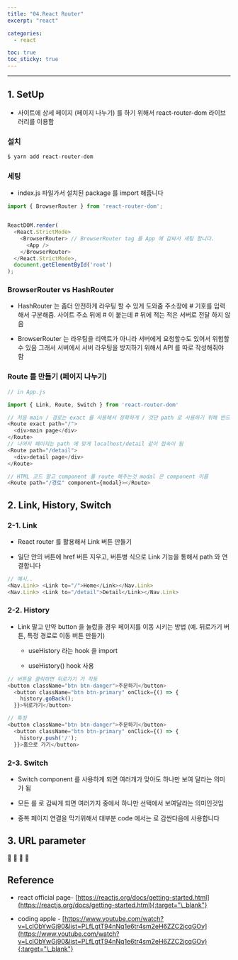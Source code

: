 ```yaml
---
title: "04.React Router"
excerpt: "react"

categories:
  - react

toc: true
toc_sticky: true
---
```


---


## 1. SetUp

- 사이트에 상세 페이지 (페이지 나누기) 를 하기 위해서 react-router-dom 라이브러리를 이용함

### 설치

```bash
$ yarn add react-router-dom
```

### 세팅

- index.js 파일가서 설치된 package 를 import 해줍니다

```js
import { BrowserRouter } from 'react-router-dom';


ReactDOM.render(
  <React.StrictMode>
    <BrowserRouter> // BrowserRouter tag 를 App 에 감싸서 세팅 합니다.
      <App />
    </BrowserRouter>
  </React.StrictMode>,
  document.getElementById('root')
);
```

### BrowserRouter vs HashRouter

- HashRouter 는 좀더 안전하게 라우팅 할 수 있게 도와줌 주소창에 # 기호를 입력해서 구분해줌. 사이트 주소 뒤에 # 이 붙는데 # 뒤에 적는 적은 서버로 전달 하지 않음

- BrowserRouter 는 라우팅을 리액트가 아니라 서버에게 요청할수도 있어서 위험할 수 있음 그래서 서버에서 서버 라우팅을 방지하기 위해서 API 를 따로 작성해줘야 함


### Route 를 만들기 (페이지 나누기)

```js
// in App.js

import { Link, Route, Switch } from 'react-router-dom'

// 처음 main / 경로는 exact 를 사용해서 정확하게 / 것만 path 로 사용하기 위해 반드시 설정
<Route exact path="/">
  <div>main page</div>
</Route>
// 나머지 페이지는 path 에 맞게 localhost/detail 같이 접속이 됨 
<Route path="/detail">
  <div>detail page</div>
</Route>

// HTML 코드 말고 component 를 route 해주는것 modal 은 component 이름
<Route path="/경로" component={modal}></Route>

```

## 2. Link, History, Switch 


### 2-1. Link

- React router 를 활용해서 Link 버튼 만들기

- 일단 <Navbar> 안의 버튼에 href 버튼 지우고, <Link to="경로">버튼병</Link> 식으로 Link 기능을 통해서 path 와 연결합니다

```js
// 예시..
<Nav.Link> <Link to="/">Home</Link></Nav.Link>
<Nav.Link> <Link to="/detail">Detail</Link></Nav.Link>
```

### 2-2. History

- Link 말고 만약 button 을 눌렀을 경우 페이지를 이동 시키는 방법 (예. 뒤로가기 버튼, 특정 경로로 이동 버튼 만들기)

    - useHistory 라는 hook 을 import

    - useHistory() hook 사용

```js
// 버튼을 클릭하면 뒤로가기 가 작동 
<button className="btn btn-danger">주문하기</button>
  <button className="btn btn-primary" onClick={() => {
    history.goBack(); 
  }}>뒤로가기</button>

// 특정 
<button className="btn btn-danger">주문하기</button>
  <button className="btn btn-primary" onClick={() => {
    history.push('/'); 
  }}>홈으로 가기</button>
```

### 2-3. Switch

- Switch component 를 사용하게 되면 여러개가 맞아도 하나만 보여 달라는 의미가 됨

- 모든 <Route></Route> 를 <Switch></Switch> 로 감싸게 되면 여러가지 중에서 하나만 선택에서 보여달라는 의미인것임

- 중복 페이지 연결을 막기위해서 대부분 code 에서는 <Switch></Switch> 로 감싼다음에 사용합니다


## 3. URL parameter


🔶 🔷  📌 🔑

## Reference

- react official page- [https://reactjs.org/docs/getting-started.html](https://reactjs.org/docs/getting-started.html){:target="\_blank"}

- coding apple - [https://www.youtube.com/watch?v=LclObYwGj90&list=PLfLgtT94nNq1e6tr4sm2eH6ZZC2jcqGOy](https://www.youtube.com/watch?v=LclObYwGj90&list=PLfLgtT94nNq1e6tr4sm2eH6ZZC2jcqGOy){:target="\_blank"}

